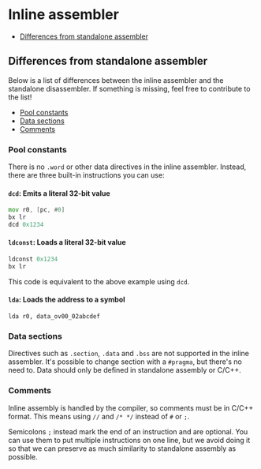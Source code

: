 # Inline assembler
- [Differences from standalone assembler](#differences-from-standalone-assembler)

## Differences from standalone assembler
Below is a list of differences between the inline assembler and the standalone disassembler. If something is missing, feel free
to contribute to the list!
- [Pool constants](#pool-constants)
- [Data sections](#data-sections)
- [Comments](#comments)

### Pool constants
There is no `.word` or other data directives in the inline assembler. Instead, there are three built-in instructions you can
use:

#### `dcd`: Emits a literal 32-bit value
```asm
mov r0, [pc, #0]
bx lr
dcd 0x1234
```

#### `ldconst`: Loads a literal 32-bit value
```asm
ldconst 0x1234
bx lr
```
This code is equivalent to the above example using `dcd`.

#### `lda`: Loads the address to a symbol
```
lda r0, data_ov00_02abcdef
```

### Data sections
Directives such as `.section`, `.data` and `.bss` are not supported in the inline assembler. It's possible to change section
with a `#pragma`, but there's no need to. Data should only be defined in standalone assembly or C/C++.

### Comments
Inline assembly is handled by the compiler, so comments must be in C/C++ format. This means using `//` and `/* */` instead of
`#` or `;`.

Semicolons `;` instead mark the end of an instruction and are optional. You can use them to put multiple instructions on one
line, but we avoid doing it so that we can preserve as much similarity to standalone assembly as possible.
